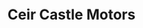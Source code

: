 ---
title: "Ceir Castle Motors"
url: /castell-newydd-emlyn-newcastle-emlyn/ceir-castle-motors/
shop: car
---